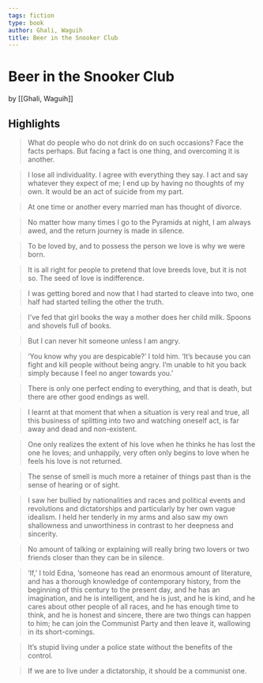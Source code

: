 ```yaml
---
tags: fiction
type: book
author: Ghali, Waguih
title: Beer in the Snooker Club
---
```


# Beer in the Snooker Club
by [[Ghali, Waguih]]

## Highlights
> What do people who do not drink do on such occasions? Face the facts perhaps. But facing a fact is one thing, and overcoming it is another.

> I lose all individuality. I agree with everything they say. I act and say whatever they expect of me; I end up by having no thoughts of my own. It would be an act of suicide from my part.

> At one time or another every married man has thought of divorce.

> No matter how many times I go to the Pyramids at night, I am always awed, and the return journey is made in silence.

> To be loved by, and to possess the person we love is why we were born.

> It is all right for people to pretend that love breeds love, but it is not so. The seed of love is indifference.

> I was getting bored and now that I had started to cleave into two, one half had started telling the other the truth.

> I’ve fed that girl books the way a mother does her child milk. Spoons and shovels full of books.

> But I can never hit someone unless I am angry.

> ‘You know why you are despicable?’ I told him. ‘It’s because you can fight and kill people without being angry. I’m unable to hit you back simply because I feel no anger towards you.’

> There is only one perfect ending to everything, and that is death, but there are other good endings as well.

> I learnt at that moment that when a situation is very real and true, all this business of splitting into two and watching oneself act, is far away and dead and non-existent.

> One only realizes the extent of his love when he thinks he has lost the one he loves; and unhappily, very often only begins to love when he feels his love is not returned.

> The sense of smell is much more a retainer of things past than is the sense of hearing or of sight.

> I saw her bullied by nationalities and races and political events and revolutions and dictatorships and particularly by her own vague idealism. I held her tenderly in my arms and also saw my own shallowness and unworthiness in contrast to her deepness and sincerity.

> No amount of talking or explaining will really bring two lovers or two friends closer than they can be in silence.

> ‘If,’ I told Edna, ‘someone has read an enormous amount of literature, and has a thorough knowledge of contemporary history, from the beginning of this century to the present day, and he has an imagination, and he is intelligent, and he is just, and he is kind, and he cares about other people of all races, and he has enough time to think, and he is honest and sincere, there are two things can happen to him; he can join the Communist Party and then leave it, wallowing in its short-comings.

> It’s stupid living under a police state without the benefits of the control.

> If we are to live under a dictatorship, it should be a communist one.

